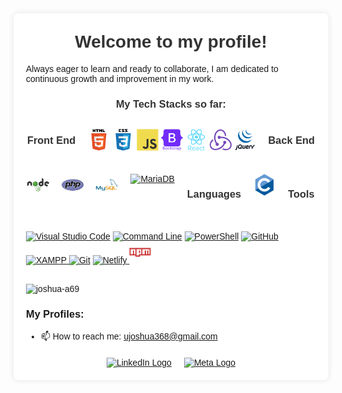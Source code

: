 <div style="font-family: Arial, sans-serif; background-color: #f0f0f0; max-width: 800px; margin: 0 auto; padding: 20px; background-color: #fff; border-radius: 8px; box-shadow: 0 0 10px rgba(0,0,0,0.1);">
  <h1 style="text-align: center; color: #333; margin-top: 10px;">Welcome to my profile!</h1>
  <p> Always eager to learn and ready to collaborate, I am dedicated to continuous growth and improvement in my work.</p>
  <h3 style="text-align: center; color: #333;">My Tech Stacks so far:</h3>
<div style="display: flex; justify-content: center; flex-wrap: wrap; gap: 20px;">
<h3 style="text-align: center; color: #333;">Front End</h3>
  
<a href="https://www.html.com/"><img src="https://raw.githubusercontent.com/devicons/devicon/master/icons/html5/html5-original-wordmark.svg" alt="HTML5" style="width: 35px; height: 35px; transition: transform 0.3s ease;"></a>
<a href="https://www.css.com/"><img src="https://raw.githubusercontent.com/devicons/devicon/master/icons/css3/css3-original-wordmark.svg" alt="CSS3" style="width: 35px; height: 35px; transition: transform 0.3s ease;"></a>
<a href="https://www.javascript.com/"><img src="https://raw.githubusercontent.com/devicons/devicon/master/icons/javascript/javascript-original.svg" alt="JavaScript" style="width: 35px; height: 35px; transition: transform 0.3s ease;"></a>
<a href="https://getbootstrap.com"><img src="https://raw.githubusercontent.com/devicons/devicon/master/icons/bootstrap/bootstrap-plain-wordmark.svg" alt="Bootstrap" style="width: 35px; height: 35px; transition: transform 0.3s ease;"></a>
<a href="https://reactjs.org/" target="_blank" rel="noreferrer"> <img src="https://raw.githubusercontent.com/devicons/devicon/master/icons/react/react-original-wordmark.svg" alt="React" style="width: 35px; height: 35px; transition: transform 0.3s ease;"></a>
<a href="https://redux.js.org/" target="_blank" rel="noreferrer"> <img src="https://raw.githubusercontent.com/devicons/devicon/master/icons/redux/redux-original.svg" alt="Redux" style="width: 35px; height: 35px; transition: transform 0.3s ease;"></a>
<a href="https://jquery.com/" target="_blank" rel="noreferrer"> <img src="https://raw.githubusercontent.com/devicons/devicon/master/icons/jquery/jquery-original-wordmark.svg" alt="jQuery" style="width: 35px; height: 35px; transition: transform 0.3s ease;"></a>

<h3 style="text-align: center; color: #333;">Back End</h3>
<a href="https://nodejs.org" target="_blank" rel="noreferrer"> <img src="https://raw.githubusercontent.com/devicons/devicon/master/icons/nodejs/nodejs-original-wordmark.svg" alt="Node.js" style="width: 35px; height: 35px; transition: transform 0.3s ease;"></a>
<a href="https://www.w3schools.com/php/default.asp" target="_blank" rel="noreferrer">
    <img src="https://raw.githubusercontent.com/devicons/devicon/master/icons/php/php-original.svg" alt="PHP" style="width: 35px; height: 35px; transition: transform 0.3s ease;">
</a>
<a href="https://www.mysql.com/" target="_blank" rel="noreferrer"> <img src="https://raw.githubusercontent.com/devicons/devicon/master/icons/mysql/mysql-original-wordmark.svg" alt="MySQL" style="width: 35px; height: 35px; transition: transform 0.3s ease;"> </a>
<a href="https://mariadb.org/" target="_blank" rel="noreferrer"> <img src="https://www.vectorlogo.zone/logos/mariadb/mariadb-icon.svg" alt="MariaDB" style="width: 35px; height: 35px; transition: transform 0.3s ease;"> </a>

<h3 style="text-align: center; color: #333;">Languages</h3>
<a href="https://www.cprogramming.com/"><img src="https://raw.githubusercontent.com/devicons/devicon/master/icons/c/c-original.svg" alt="C" style="width: 35px; height: 35px; transition: transform 0.3s ease;"></a>

<h3 style="text-align: center; color: #333;">Tools</h3>

<a href="https://www.visualstudio.com/"><img src="https://i.postimg.cc/6qjDCq1G/visual-studio-logo-png-visual-studio-code-logo-is-offensive-to-me-issue-87419-1200x1200.png" alt="Visual Studio Code" style="width: 35px; height: 35px; transition: transform 0.3s ease;"></a>
<a href="https://www.commandline.com/"><img src="https://i.postimg.cc/rwFNvgsc/Command-Line-Icon.png" alt="Command Line" style="width: 35px; height: 35px; transition: transform 0.3s ease;"></a>
<a href="https://www.powershell.com/"><img src="https://i.postimg.cc/PqbfYbbp/powershell-logo-5.png" alt="PowerShell" style="width: 35px; height: 35px; transition: transform 0.3s ease;"></a>
<a href="https://www.github.com/"><img src="https://i.postimg.cc/h4knkRh8/GitHub.png" alt="GitHub" style="width: 35px; height: 35px; transition: transform 0.3s ease;"></a>
<a href="https://www.apachefriends.org/index.html" target="_blank" rel="noreferrer">
    <img src="https://i.postimg.cc/7PpWvcdY/XAMPP-logo.png" alt="XAMPP" style="width: 35px; height: 35px; transition: transform 0.3s ease;">
</a>
<a href="https://git-scm.com/"><img src="https://www.vectorlogo.zone/logos/git-scm/git-scm-icon.svg" alt="Git" style="width: 35px; height: 35px; transition: transform 0.3s ease;"></a>
<a href="https://www.netlify.com/" target="_blank" rel="noreferrer"> <img src="https://i.postimg.cc/GmXBFSGK/Netlify.webp" alt="Netlify" style="width: 35px; height: 35px; transition: transform 0.3s ease;"> </a>
<a href="https://www.npmjs.com/" target="_blank" rel="noreferrer">
    <img src="https://raw.githubusercontent.com/devicons/devicon/master/icons/npm/npm-original-wordmark.svg" alt="NPM" style="width: 35px; height: 35px; transition: transform 0.3s ease;">
</a>
</div>

<p><img align="center" src="https://github-readme-stats.vercel.app/api/top-langs?username=joshua-a69&show_icons=true&locale=en&layout=compact" alt="joshua-a69" /></p>
  
  <h3> My Profiles:</h3>
  <ul>
    <li>📫 How to reach me: <a href="mailto:ujoshua368@gmail.com">ujoshua368@gmail.com</a></li>
  </ul>
  <div style="display: flex; justify-content: center; margin-top: 20px; gap: 20px;">
    <a href="https://www.linkedin.com/in/joshua-russel-uy-a9b024243/"><img src="https://i.postimg.cc/bY64jY3D/Linkedin-logo.png" alt="LinkedIn Logo" style="width: 35px; height: 35px;"></a>
    <a href="https://www.facebook.com/joshua.uy.14"><img src="https://i.postimg.cc/mgVm78Jc/logo-Meta.png" alt="Meta Logo" style="width: 35px; height: 35px;"></a>
  </div>
</div>
       
